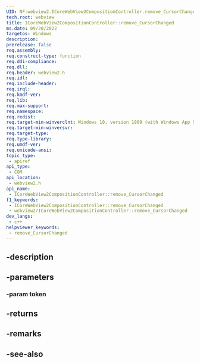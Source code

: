 ```yaml
---
UID: NF:webview2.ICoreWebView2CompositionController.remove_CursorChanged
tech.root: webview
title: ICoreWebView2CompositionController::remove_CursorChanged
ms.date: 09/20/2022
targetos: Windows
description: 
prerelease: false
req.assembly: 
req.construct-type: function
req.ddi-compliance: 
req.dll: 
req.header: webview2.h
req.idl: 
req.include-header: 
req.irql: 
req.kmdf-ver: 
req.lib: 
req.max-support: 
req.namespace: 
req.redist: 
req.target-min-winverclnt: Windows 10, version 1809 (with Windows App SDK 1.1 or later)
req.target-min-winversvr: 
req.target-type: 
req.type-library: 
req.umdf-ver: 
req.unicode-ansi: 
topic_type:
 - apiref
api_type:
 - COM
api_location:
 - webview2.h
api_name:
 - ICoreWebView2CompositionController::remove_CursorChanged
f1_keywords:
 - ICoreWebView2CompositionController::remove_CursorChanged
 - webview2/ICoreWebView2CompositionController::remove_CursorChanged
dev_langs:
 - c++
helpviewer_keywords:
 - remove_CursorChanged
---
```


## -description

## -parameters

### -param token

## -returns

## -remarks

## -see-also

